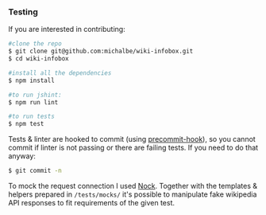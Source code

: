 ### Testing ###
If you are interested in contributing:

```bash
#clone the repo
$ git clone git@github.com:michalbe/wiki-infobox.git
$ cd wiki-infobox

#install all the dependencies
$ npm install

#to run jshint:
$ npm run lint

#to run tests
$ npm test
```

Tests & linter are hooked to commit (using [precommit-hook](https://github.com/nlf/precommit-hook)), so you cannot commit if linter is not passing or there are failing tests. If you need to do that anyway:
```bash
$ git commit -n
```
To mock the request connection I used [Nock](https://github.com/pgte/nock). Together with the templates & helpers prepared in `/tests/mocks/` it's possible to manipulate fake wikipedia API responses to fit requirements of the given test.
